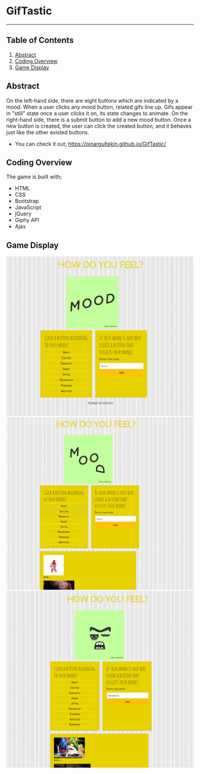 # GifTastic
---------------
## Table of Contents
1. [Abstract](#abstract)
2. [Coding Overview](#overview)
3. [Game Display](#display)

<a name="abstract"></a>
## Abstract

On the left-hand side, there are eight buttons which are indicated by a mood. 
When a user clicks any mood button, related gifs line up.
Gifs appear in "still" state once a user clicks it on, its state changes to animate.
On the right-hand side, there is a submit button to add a new mood button.
Once a new button is created, the user can click the created button, and it behaves just like the other existed buttons.

* You can check it out; https://pinargultekin.github.io/GifTastic/

<a name="overview"></a>
## Coding Overview

The game is built with;
* HTML
* CSS
* Bootstrap
* JavaScript
* jQuery
* Giphy API
* Ajax

<a name="display"></a>
## Game Display
<img src="assets/images/mood1.PNG" alt="game-display">
<br>
<img src="assets/images/mood2.PNG" alt="game-display">
<br>
<img src="assets/images/mood3.PNG" alt="game-display">
